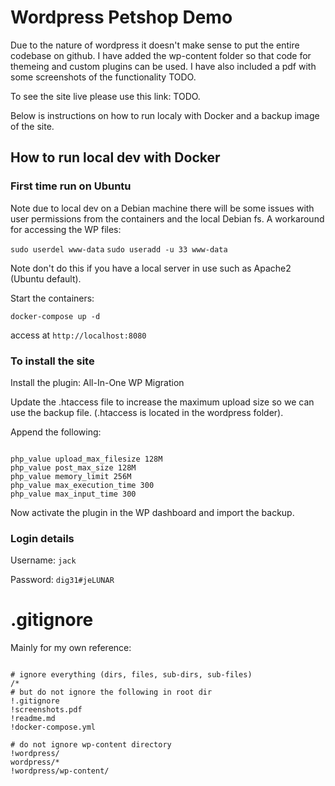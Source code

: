 # Wordpress Petshop Demo

Due to the nature of wordpress it doesn't make sense to put the entire codebase on github.
I have added the wp-content folder so that code for themeing and custom plugins can be used. I have also included a pdf with some screenshots of the functionality TODO.

To see the site live please use this link: TODO.

Below is instructions on how to run localy with Docker and a backup image of the site.

## How to run local dev with Docker

### First time run on Ubuntu

Note due to local dev on a Debian machine there will be some issues with user permissions from the containers and the local Debian fs. A workaround for accessing the WP files:

`sudo userdel www-data`
`sudo useradd -u 33 www-data`

Note don't do this if you have a local server in use such as Apache2 (Ubuntu default).

Start the containers:

`docker-compose up -d`

access at `http://localhost:8080`

### To install the site

Install the plugin: All-In-One WP Migration

Update the .htaccess file to increase the maximum upload size so we can use the backup file. (.htaccess is located in the wordpress folder).

Append the following:
```

php_value upload_max_filesize 128M
php_value post_max_size 128M
php_value memory_limit 256M
php_value max_execution_time 300
php_value max_input_time 300

```

Now activate the plugin in the WP dashboard and import the backup.

### Login details

Username: `jack`

Password: `dig31#jeLUNAR`

# .gitignore 

Mainly for my own reference:

```

# ignore everything (dirs, files, sub-dirs, sub-files) 
/*
# but do not ignore the following in root dir
!.gitignore
!screenshots.pdf
!readme.md
!docker-compose.yml

# do not ignore wp-content directory
!wordpress/
wordpress/*
!wordpress/wp-content/

```
